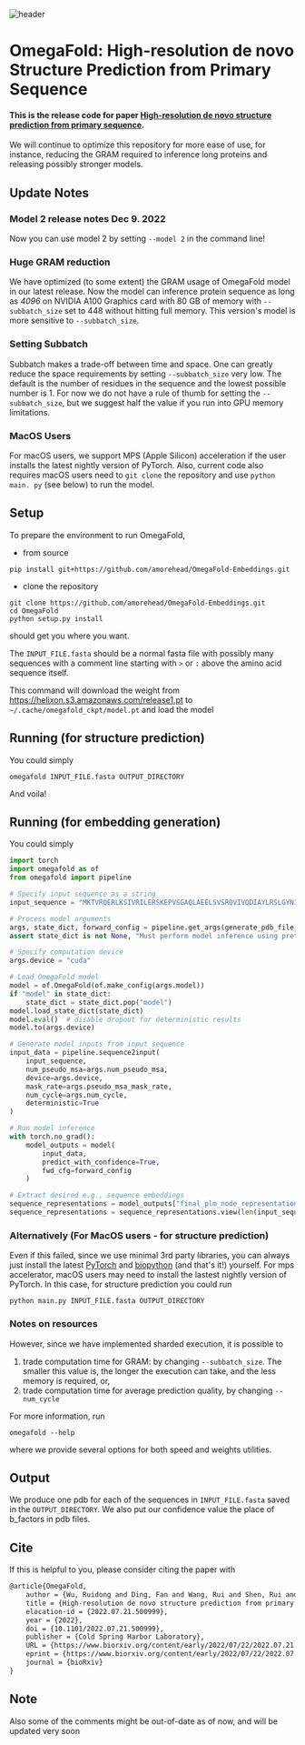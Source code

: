 ![header](figure.png)

# OmegaFold: High-resolution de novo Structure Prediction from Primary Sequence

#### This is the release code for paper [High-resolution de novo structure prediction from primary sequence](https://www.biorxiv.org/content/10.1101/2022.07.21.500999v1).

We will continue to optimize this repository for more ease of use, for
instance, reducing the GRAM required to inference long proteins and
releasing possibly stronger models.

## Update Notes

### Model 2 release notes Dec 9. 2022

Now you can use model 2 by setting `--model 2` in the command line!

### Huge GRAM reduction

We have optimized (to some extent) the GRAM usage of OmegaFold model in our
latest release. Now the model can inference protein sequence as long as
_4096_ on NVIDIA A100 Graphics card with 80 GB of memory with
`--subbatch_size` set to 448 without hitting full memory.
This version's model is more sensitive to `--subbatch_size`.

### Setting Subbatch

Subbatch makes a trade-off between time and space.
One can greatly reduce the space requirements by setting `--subbatch_size`
very low.
The default is the number of residues in the sequence and the lowest
possible number is 1.
For now we do not have a rule of thumb for setting the `--subbatch_size`,
but we suggest half the value if you run into GPU memory limitations.

### MacOS Users

For macOS users, we support MPS (Apple Silicon) acceleration if the user
installs the latest nightly version of PyTorch.
Also, current code also requires macOS users need to `git clone` the
repository and use `python main.
py` (see below) to run the model.

## Setup

To prepare the environment to run OmegaFold,

- from source

```commandline
pip install git+https://github.com/amorehead/OmegaFold-Embeddings.git
```

- clone the repository

```commandline
git clone https://github.com/amorehead/OmegaFold-Embeddings.git
cd OmegaFold
python setup.py install
```

should get you where you want.

The `INPUT_FILE.fasta` should be a normal fasta file with possibly many
sequences with a comment line starting with `>` or `:` above the amino
acid sequence itself.

This command will download the weight
from https://helixon.s3.amazonaws.com/release1.pt
to `~/.cache/omegafold_ckpt/model.pt`
and load the model

## Running (for structure prediction)

You could simply

```commandline
omegafold INPUT_FILE.fasta OUTPUT_DIRECTORY
```

And voila!

## Running (for embedding generation)

You could simply

```python
import torch
import omegafold as of
from omegafold import pipeline

# Specify input sequence as a string
input_sequence = "MKTVRQERLKSIVRILERSKEPVSGAQLAEELSVSRQVIVQDIAYLRSLGYNIVATPRGYVLAGG"

# Process model arguments
args, state_dict, forward_config = pipeline.get_args(generate_pdb_file_outputs=False)
assert state_dict is not None, "Must perform model inference using pretrained weights."

# Specify computation device
args.device = "cuda"

# Load OmegaFold model
model = of.OmegaFold(of.make_config(args.model))
if "model" in state_dict:
	state_dict = state_dict.pop("model")
model.load_state_dict(state_dict)
model.eval()  # disable dropout for deterministic results
model.to(args.device)

# Generate model inputs from input sequence
input_data = pipeline.sequence2input(
	input_sequence,
	num_pseudo_msa=args.num_pseudo_msa,
	device=args.device,
	mask_rate=args.pseudo_msa_mask_rate,
	num_cycle=args.num_cycle,
	deterministic=True
)

# Run model inference
with torch.no_grad():
	model_outputs = model(
		input_data,
		predict_with_confidence=True,
		fwd_cfg=forward_config
	)

# Extract desired e.g., sequence embeddings
sequence_representations = model_outputs["final_plm_node_representations"]
sequence_representations = sequence_representations.view(len(input_sequence), -1)  # unravel `heads` dimension
```

### Alternatively (For MacOS users - for structure prediction)

Even if this failed, since we use minimal 3rd party libraries, you can
always just install the latest
[PyTorch](https://pytorch.org) and [biopython](https://biopython.org)
(and that's it!) yourself.
For mps accelerator, macOS users may need to install the lastest nightly
version of PyTorch.
In this case, for structure prediction you could run

```commandline
python main.py INPUT_FILE.fasta OUTPUT_DIRECTORY
```

### Notes on resources

However, since we have implemented sharded execution, it is possible to

1. trade computation time for GRAM: by changing `--subbatch_size`. The
   smaller
   this value is, the longer the execution can take, and the less memory is
   required, or,
2. trade computation time for average prediction quality, by changing
   `--num_cycle`

For more information, run

```commandline
omegafold --help
```

where we provide several options for both speed and weights utilities.

## Output

We produce one pdb for each of the sequences in `INPUT_FILE.fasta` saved in
the `OUTPUT_DIRECTORY`. We also put our confidence value the place of
b_factors in pdb files.

## Cite

If this is helpful to you, please consider citing the paper with

```tex
@article{OmegaFold,
	author = {Wu, Ruidong and Ding, Fan and Wang, Rui and Shen, Rui and Zhang, Xiwen and Luo, Shitong and Su, Chenpeng and Wu, Zuofan and Xie, Qi and Berger, Bonnie and Ma, Jianzhu and Peng, Jian},
	title = {High-resolution de novo structure prediction from primary sequence},
	elocation-id = {2022.07.21.500999},
	year = {2022},
	doi = {10.1101/2022.07.21.500999},
	publisher = {Cold Spring Harbor Laboratory},
	URL = {https://www.biorxiv.org/content/early/2022/07/22/2022.07.21.500999},
	eprint = {https://www.biorxiv.org/content/early/2022/07/22/2022.07.21.500999.full.pdf},
	journal = {bioRxiv}
}

```

## Note

Also some of the comments might be out-of-date as of now, and will be
updated very soon